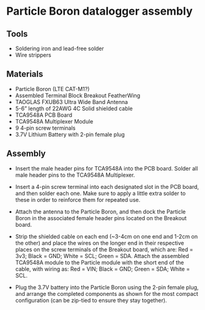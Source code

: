 # Particle Boron datalogger assembly

## Tools
- Soldering iron and lead-free solder
- Wire strippers

## Materials

-	Particle Boron (LTE CAT-M1?)
-	Assembled Terminal Block Breakout FeatherWing
-	TAOGLAS FXUB63 Ultra Wide Band Antenna
-	5-6” length of 22AWG 4C Solid shielded cable
-	TCA9548A PCB Board
-	TCA9548A Multiplexer Module
-	9 4-pin screw terminals
-	3.7V Lithium Battery with 2-pin female plug 

## Assembly

- Insert the male header pins for TCA9548A into the PCB board. Solder all male header pins to the TCA9548A Multiplexer.

- Insert a 4-pin screw terminal into each designated slot in the PCB board, and then solder each one. Make sure to apply a little extra solder to these in order to reinforce them for repeated use.

- Attach the antenna to the Particle Boron, and then dock the Particle Boron in the associated female header pins located on the Breakout board.
 
 - Strip the shielded cable on each end (~3-4cm on one end and 1-2cm on the other) and place the wires on the longer end in their respective places on the screw terminals of the Breakout board, which are: Red = 3v3; Black = GND; White = SCL; Green = SDA. 
Attach the assembled TCA9548A module to the Particle module with the short end of the cable, with wiring as: Red = VIN; Black = GND; Green = SDA; White = SCL.

- Plug the 3.7V battery into the Particle Boron using the 2-pin female plug, and arrange the completed components as shown for the most compact configuration (can be zip-tied to ensure they stay together).
